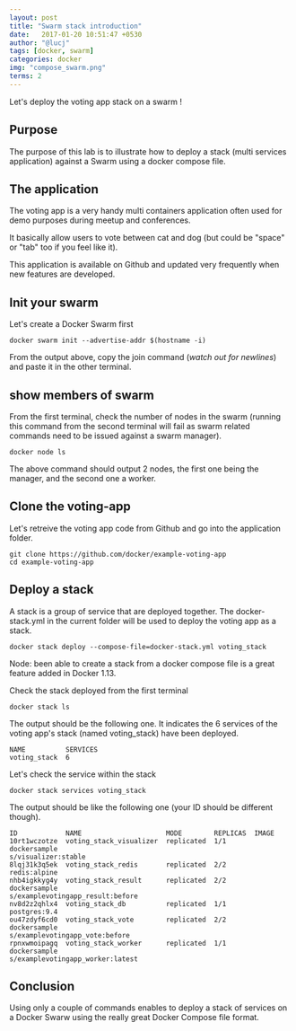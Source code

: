 ```yaml
---
layout: post
title: "Swarm stack introduction"
date:   2017-01-20 10:51:47 +0530
author: "@lucj"
tags: [docker, swarm]
categories: docker
img: "compose_swarm.png"
terms: 2
---
```

Let's deploy the voting app stack on a swarm !

## Purpose

The purpose of this lab is to illustrate how to deploy a stack (multi services application) against a Swarm using a docker compose file.

## The application

The voting app is a very handy multi containers application often used for demo purposes during meetup and conferences.

It basically allow users to vote between cat and dog (but could be "space" or "tab" too if you feel like it).

This application is available on Github and updated very frequently when new features are developed.

## Init your swarm

Let's create a Docker Swarm first
```.term1
docker swarm init --advertise-addr $(hostname -i)
```

From the output above, copy the join command (*watch out for newlines*) and paste it in the other terminal.

## show members of swarm

From the first terminal, check the number of nodes in the swarm (running this command from the second terminal will fail as swarm related commands need to be issued against a swarm manager).
```.term1
docker node ls
```

The above command should output 2 nodes, the first one being the manager, and the second one a worker.

## Clone the voting-app

Let's retreive the voting app code from Github and go into the application folder.
```.term1
git clone https://github.com/docker/example-voting-app
cd example-voting-app
```

## Deploy a stack

A stack is a group of service that are deployed together.
The docker-stack.yml in the current folder will be used to deploy the voting app as a stack.
```.term1
docker stack deploy --compose-file=docker-stack.yml voting_stack
```
Node: been able to create a stack from a docker compose file is a great feature added in Docker 1.13.

Check the stack deployed from the first terminal
```.term1
docker stack ls
```

The output should be the following one. It indicates the 6 services of the voting app's stack (named voting_stack) have been deployed.
```
NAME          SERVICES
voting_stack  6
```

Let's check the service within the stack
```.term1
docker stack services voting_stack
```

The output should be like the following one (your ID should be different though).
```
ID            NAME                     MODE        REPLICAS  IMAGE
10rt1wczotze  voting_stack_visualizer  replicated  1/1       dockersample
s/visualizer:stable
8lqj31k3q5ek  voting_stack_redis       replicated  2/2       redis:alpine
nhb4igkkyg4y  voting_stack_result      replicated  2/2       dockersample
s/examplevotingapp_result:before
nv8d2z2qhlx4  voting_stack_db          replicated  1/1       postgres:9.4
ou47zdyf6cd0  voting_stack_vote        replicated  2/2       dockersample
s/examplevotingapp_vote:before
rpnxwmoipagq  voting_stack_worker      replicated  1/1       dockersample
s/examplevotingapp_worker:latest
```

## Conclusion

Using only a couple of commands enables to deploy a stack of services on a Docker Swarw using the really great Docker Compose file format.
